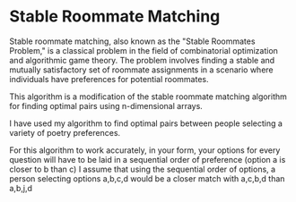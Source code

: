 # Stable Roommate Matching

Stable roommate matching, also known as the "Stable Roommates Problem," is a classical problem in the field of combinatorial optimization and algorithmic game theory. The problem involves finding a stable and mutually satisfactory set of roommate assignments in a scenario where individuals have preferences for potential roommates.

This algorithm is a modification of the stable roommate matching algorithm for finding optimal pairs using n-dimensional arrays.

I have used my algorithm to find optimal pairs between people selecting a variety of poetry preferences.

For this algorithm to work accurately, in your form, your options for every question will have to be laid in a sequential order of preference (option a is closer to b than c)
I assume that using the sequential order of options, a person selecting options a,b,c,d would be a closer match with a,c,b,d than a,b,j,d
